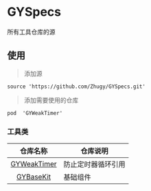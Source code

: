 # GYSpecs
所有工具仓库的源

## 使用
> 添加源 
```
source 'https://github.com/Zhugy/GYSpecs.git'
```

> 添加需要使用的仓库
```
pod  'GYWeakTimer'
```


### 工具类


| 仓库名称 | 仓库说明 |
| :-----: | ---- |
| [GYWeakTimer](https://github.com/Zhugongying/GYWeakTimer.git) | 防止定时器循环引用  |
| [GYBaseKit](https://github.com/Zhugongying/GYBaseKit.git) | 基础组件 |


